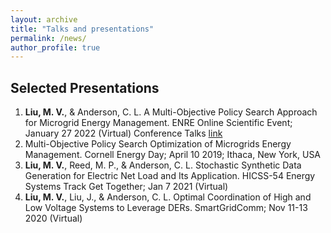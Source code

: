 ```yaml
---
layout: archive
title: "Talks and presentations"
permalink: /news/
author_profile: true
---
```


## Selected Presentations
1. **Liu, M. V.**, & Anderson, C. L. A Multi-Objective Policy Search Approach for Microgrid Energy Management. ENRE Online Scientific Event; January 27 2022 (Virtual)
Conference Talks [link](https://media.ed.ac.uk/id/1_gjf98dl2)
2. Multi-Objective Policy Search Optimization of Microgrids Energy Management. Cornell Energy Day; April 10 2019; Ithaca, New York, USA
3. **Liu, M. V.**, Reed, M. P., & Anderson, C. L. Stochastic Synthetic Data Generation for Electric Net Load
and Its Application. HICSS-54 Energy Systems Track Get Together; Jan 7 2021 (Virtual)
4. **Liu, M. V.**, Liu, J., & Anderson, C. L. Optimal Coordination of High and Low Voltage Systems to Leverage DERs. SmartGridComm; Nov 11-13 2020 (Virtual)


